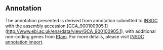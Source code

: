 
Annotation
----------

The annotation presented is derived from annotation submitted to
[INSDC](http://www.insdc.org) with the assembly accession [GCA\_900100905.1]
(http://www.ebi.ac.uk/ena/data/view/GCA_900100905.1),
with additional non-coding genes from
[Rfam](http://rfam.xfam.org/). For more details, please visit [INSDC
annotation import](http://ensemblgenomes.org/info/data/insdc_annotation).
